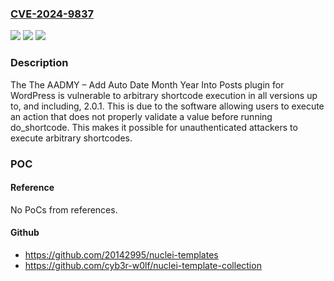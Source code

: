 ### [CVE-2024-9837](https://cve.mitre.org/cgi-bin/cvename.cgi?name=CVE-2024-9837)
![](https://img.shields.io/static/v1?label=Product&message=AADMY%20%E2%80%93%20Add%20Auto%20Date%20Month%20Year%20Into%20Posts&color=blue)
![](https://img.shields.io/static/v1?label=Version&message=*%3C%3D%202.0.1%20&color=brighgreen)
![](https://img.shields.io/static/v1?label=Vulnerability&message=CWE-94%20Improper%20Control%20of%20Generation%20of%20Code%20('Code%20Injection')&color=brighgreen)

### Description

The The AADMY – Add Auto Date Month Year Into Posts plugin for WordPress is vulnerable to arbitrary shortcode execution in all versions up to, and including, 2.0.1. This is due to the software allowing users to execute an action that does not properly validate a value before running do_shortcode. This makes it possible for unauthenticated attackers to execute arbitrary shortcodes.

### POC

#### Reference
No PoCs from references.

#### Github
- https://github.com/20142995/nuclei-templates
- https://github.com/cyb3r-w0lf/nuclei-template-collection

